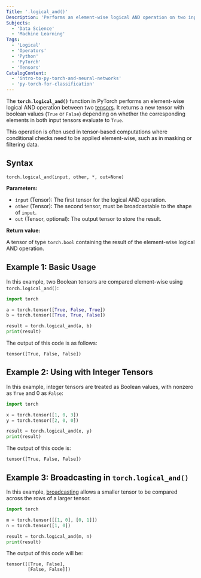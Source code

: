 ```yaml
---
Title: '.logical_and()'
Description: 'Performs an element-wise logical AND operation on two input tensors, returning a tensor of Boolean values.'
Subjects:
  - 'Data Science'
  - 'Machine Learning'
Tags:
  - 'Logical'
  - 'Operators'
  - 'Python'
  - 'PyTorch'
  - 'Tensors'
CatalogContent:
  - 'intro-to-py-torch-and-neural-networks'
  - 'py-torch-for-classification'
---
```


The **`torch.logical_and()`** function in PyTorch performs an element-wise logical AND operation between two [tensors](https://www.codecademy.com/resources/docs/pytorch/tensors). It returns a new tensor with boolean values (`True` or `False`) depending on whether the corresponding elements in both input tensors evaluate to `True`.

This operation is often used in tensor-based computations where conditional checks need to be applied element-wise, such as in masking or filtering data.

## Syntax

```pseudo
torch.logical_and(input, other, *, out=None)
```

**Parameters:**

- `input` (Tensor): The first tensor for the logical AND operation.
- `other` (Tensor): The second tensor, must be broadcastable to the shape of `input`.
- `out` (Tensor, optional): The output tensor to store the result.

**Return value:**

A tensor of type `torch.bool` containing the result of the element-wise logical AND operation.

## Example 1: Basic Usage

In this example, two Boolean tensors are compared element-wise using `torch.logical_and()`:

```py
import torch

a = torch.tensor([True, False, True])
b = torch.tensor([True, True, False])

result = torch.logical_and(a, b)
print(result)
```

The output of this code is as follows:

```shell
tensor([True, False, False])
```

## Example 2: Using with Integer Tensors

In this example, integer tensors are treated as Boolean values, with nonzero as `True` and 0 as `False`:

```py
import torch

x = torch.tensor([1, 0, 3])
y = torch.tensor([2, 0, 0])

result = torch.logical_and(x, y)
print(result)
```

The output of this code is:

```shell
tensor([True, False, False])
```

## Example 3: Broadcasting in `torch.logical_and()`

In this example, [broadcasting](https://pytorch.org/docs/stable/notes/broadcasting.html) allows a smaller tensor to be compared across the rows of a larger tensor.

```py
import torch

m = torch.tensor([[1, 0], [0, 1]])
n = torch.tensor([1, 0])

result = torch.logical_and(m, n)
print(result)
```

The output of this code will be:

```shell
tensor([[True, False],
        [False, False]])
```
